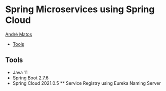 # Spring Microservices using Spring Cloud

[André Matos](https://www.linkedin.com/in/andre-matos98/)

- [Tools](#tools)

## Tools <a name="tools"></a>
* Java 11
* Spring Boot 2.7.6
* Spring Cloud 2021.0.5
** Service Registry using Eureka Naming Server
